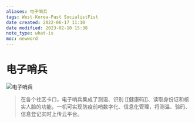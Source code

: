 ```yaml
---
aliases: 电子哨兵
tags: West-Korea-Past SocialistFist
date created: 2022-06-17 11:10
date modified: 2023-02-10 15:38
note_type: what-is
moc: newword
---
```

# 电子哨兵
![电子哨兵](16Annexs/电子哨兵.png)
> 在各个社区卡口，电子哨兵集成了测温、识别 [[健康码]]、读取身份证和核实人脸的功能，一机可实现防疫前哨数字化、信息化管理，将测温、验码、信息登记实时上传云平台。